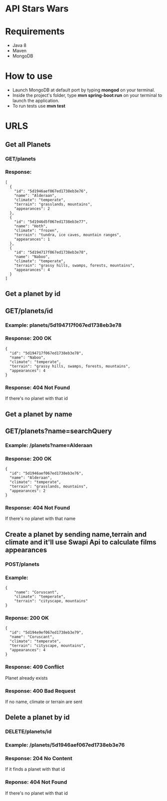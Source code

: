 # API Stars Wars

# Requirements

- Java 8
- Maven
- MongoDB

# How to use 
- Launch MongoDB at default port by typing **mongod** on your terminal.
- Inside the project's folder, type **mvn spring-boot:run** on your terminal to launch the application.
- To run tests use **mvn test**

# URLS
## Get all Planets
### GET/planets 
### Response: 
```
[
  {
    "id": "5d1946aef067ed1738eb3e76",
    "name": "Alderaan",
    "climate": "temperate",
    "terrain": "grasslands, mountains",
    "appearances": 2
  },
  {
    "id": "5d1946d5f067ed1738eb3e77",
    "name": "Hoth",
    "climate": "frozen",
    "terrain": "tundra, ice caves, mountain ranges",
    "appearances": 1
  },
  {
    "id": "5d194717f067ed1738eb3e78",
    "name": "Naboo",
    "climate": "temperate",
    "terrain": "grassy hills, swamps, forests, mountains",
    "appearances": 4
  }
]
```

## Get a planet by id
## GET/planets/id
### Example: planets/5d194717f067ed1738eb3e78
### Response: 200 OK
```
{
  "id": "5d194717f067ed1738eb3e78",
  "name": "Naboo",
  "climate": "temperate",
  "terrain": "grassy hills, swamps, forests, mountains",
  "appearances": 4
}
```
### Response: 404 Not Found
If there's no planet with that id

## Get a planet by name
## GET/planets?name=searchQuery
### Example: /planets?name=Alderaan
### Response: 200 OK
```
{
  "id": "5d1946aef067ed1738eb3e76",
  "name": "Alderaan",
  "climate": "temperate",
  "terrain": "grasslands, mountains",
  "appearances": 2
}
```
### Response: 404 Not Found
If there's no planet with that name

## Create a planet by sending name,terrain and climate and it'll use Swapi Api to calculate films appearances
### POST/planets
### Example: 
```
{
    "name": "Coruscant",
    "climate": "temperate",
    "terrain": "cityscape, mountains"
}
```
### Reponse: 200 OK
```
{
  "id": "5d194e9ef067ed1738eb3e79",
  "name": "Coruscant",
  "climate": "temperate",
  "terrain": "cityscape, mountains",
  "appearances": 4
}
```

### Response: 409 Conflict
Planet already exists

### Response: 400 Bad Request
If no name, climate or terrain are sent 

## Delete a planet by id
### DELETE/planets/id
### Example: /planets/5d1946aef067ed1738eb3e76
### Response: 204 No Content
If it finds a planet with that id

### Reponse: 404 Not Found
If there's no planet with that id










